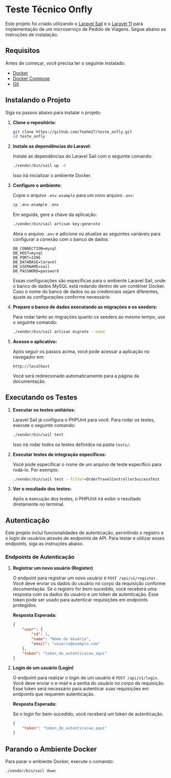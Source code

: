 # Teste Técnico Onfly

Este projeto foi criado utilizando o [Laravel Sail](https://laravel.com/docs/11.x/sail) e o  [Laravel 11](https://laravel.com/docs/11.x) para implementação de um microserviço de Pedido de Viagens.
Segue abaixo as instruções de instalação.

## Requisitos

Antes de começar, você precisa ter o seguinte instalado:

- [Docker](https://www.docker.com/get-started)
- [Docker Compose](https://docs.docker.com/compose/)
- [Git](https://git-scm.com/)

## Instalando o Projeto

Siga os passos abaixo para instalar o projeto:

1. **Clone o repositório:**

    ```bash
    git clone https://github.com/feehm27/teste_onfly.git
    cd teste_onfly
    ```

2. **Instale as dependências do Laravel:**

   Instale as dependências do Laravel Sail com o seguinte comando:

    ```bash
    ./vendor/bin/sail up -d
    ```

   Isso irá inicializar o ambiente Docker.

4. **Configure o ambiente:**

   Copie o arquivo `.env.example` para um novo arquivo `.env`:

    ```bash
    cp .env.example .env
    ```

   Em seguida, gere a chave da aplicação:

    ```bash
    ./vendor/bin/sail artisan key:generate
    ```

   Abra o arquivo `.env` e adicione ou atualize as seguintes variáveis para configurar a conexão com o banco de dados:

    ```env
    DB_CONNECTION=mysql
    DB_HOST=mysql
    DB_PORT=3306
    DB_DATABASE=laravel
    DB_USERNAME=sail
    DB_PASSWORD=password
    ```

   Essas configurações são específicas para o ambiente Laravel Sail, onde o banco de dados MySQL está rodando dentro de um contêiner Docker. Caso o nome do banco de dados ou as credenciais sejam diferentes, ajuste as configurações conforme necessário.

5. **Prepare o banco de dados executando as migrações e os seeders:**

   Para rodar tanto as migrações quanto os seeders ao mesmo tempo, use o seguinte comando:

    ```bash
    ./vendor/bin/sail artisan migrate --seed
    ```

6. **Acesse o aplicativo:**

   Após seguir os passos acima, você pode acessar a aplicação no navegador em:

    ```
    http://localhost
    ```

   Você será redirecionado automaticamente para a página da documentação.

## Executando os Testes

1. **Executar os testes unitários:**

   Laravel Sail já configura o PHPUnit para você. Para rodar os testes, execute o seguinte comando:

    ```bash
    ./vendor/bin/sail test
    ```

   Isso irá rodar todos os testes definidos na pasta `tests/`.

2. **Executar testes de integração específicos:**

   Você pode especificar o nome de um arquivo de teste específico para rodá-lo. Por exemplo:

    ```bash
    ./vendor/bin/sail test --filter=OrderTravelControllerSuccessTest
    ```

3. **Ver o resultado dos testes:**

   Após a execução dos testes, o PHPUnit irá exibir o resultado diretamente no terminal.

## Autenticação

Este projeto inclui funcionalidades de autenticação, permitindo o registro e o login de usuários através de endpoints de API. Para testar e utilizar esses endpoints, siga as instruções abaixo.

### Endpoints de Autenticação

1. **Registrar um novo usuário (Register)**

   O endpoint para registrar um novo usuário é `POST /api/v1/register`. Você deve enviar os dados do usuário no corpo da requisição conforme documentação.
   Se o registro for bem-sucedido, você receberá uma resposta com os dados do usuário e um token de autenticação.
   Esse token pode ser usado para autenticar requisições em endpoints protegidos.

   **Resposta Esperada:**

    ```json
    {
        "user": {
            "id": 1,
            "name": "Nome do Usuário",
            "email": "usuario@exemplo.com"
        },
        "token": "token_de_autenticacao_aqui"
    }
    ```


3. **Login de um usuário (Login)**

   O endpoint para realizar o login de um usuário é `POST /api/v1/login`. Você deve enviar o e-mail e a senha do usuário no corpo da requisição.
   Esse token será necessário para autenticar suas requisições em endpoints que requerem autenticação.

   **Resposta Esperada:**

   Se o login for bem-sucedido, você receberá um token de autenticação.

    ```json
    {
        "token": "token_de_autenticacao_aqui"
    }
    ```

## Parando o Ambiente Docker

Para parar o ambiente Docker, execute o comando:

```bash
./vendor/bin/sail down
